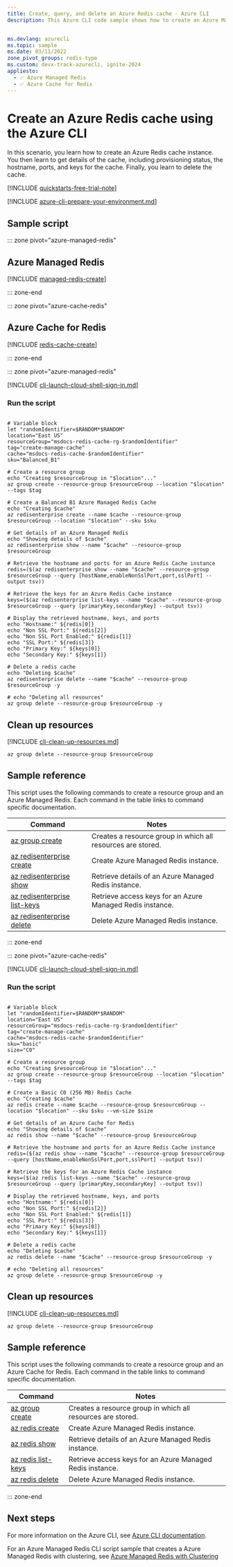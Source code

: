 ```yaml
---
title: Create, query, and delete an Azure Redis cache - Azure CLI
description: This Azure CLI code sample shows how to create an Azure Managed Redis instance using the command az redisenterprise create. It then gets details of an Azure Managed Redis instance, including provisioning status, the hostname, ports, and keys for an Azure Redis instance. Finally, it deletes the cache.


ms.devlang: azurecli
ms.topic: sample
ms.date: 03/11/2022
zone_pivot_groups: redis-type
ms.custom: devx-track-azurecli, ignite-2024
appliesto:
  - ✅ Azure Managed Redis
  - ✅ Azure Cache for Redis
---
```


# Create an Azure Redis cache using the Azure CLI

In this scenario, you learn how to create an Azure Redis cache instance. You then learn to get details of the cache, including provisioning status, the hostname, ports, and keys for the cache. Finally, you learn to delete the cache.

[!INCLUDE [quickstarts-free-trial-note](~/reusable-content/ce-skilling/azure/includes/quickstarts-free-trial-note.md)]

[!INCLUDE [azure-cli-prepare-your-environment.md](~/reusable-content/azure-cli/azure-cli-prepare-your-environment.md)]

## Sample script

::: zone pivot="azure-managed-redis"

## Azure Managed Redis

[!INCLUDE [managed-redis-create](../includes/managed-redis-create.md)]

::: zone-end

::: zone pivot="azure-cache-redis"

## Azure Cache for Redis

[!INCLUDE [redis-cache-create](~/reusable-content/ce-skilling/azure/includes/azure-cache-for-redis/includes/redis-cache-create.md)]

::: zone-end

::: zone pivot="azure-managed-redis"

[!INCLUDE [cli-launch-cloud-shell-sign-in.md](~/reusable-content/ce-skilling/azure/includes/cli-launch-cloud-shell-sign-in.md)]

### Run the script

<!-- 
:::code language="azurecli" source="~/azure_cli_scripts/redis-cache/create-cache/create-manage-cache.sh" id="FullScript"::: 
This sample is broken. When it is fixed, we can fix this include.
-->

```azurecli

# Variable block
let "randomIdentifier=$RANDOM*$RANDOM"
location="East US"
resourceGroup="msdocs-redis-cache-rg-$randomIdentifier"
tag="create-manage-cache"
cache="msdocs-redis-cache-$randomIdentifier"
sku="Balanced_B1"

# Create a resource group
echo "Creating $resourceGroup in "$location"..."
az group create --resource-group $resourceGroup --location "$location" --tags $tag

# Create a Balanced B1 Azure Managed Redis Cache
echo "Creating $cache"
az redisenterprise create --name $cache --resource-group $resourceGroup --location "$location" --sku $sku

# Get details of an Azure Managed Redis
echo "Showing details of $cache"
az redisenterprise show --name "$cache" --resource-group $resourceGroup 

# Retrieve the hostname and ports for an Azure Redis Cache instance
redis=($(az redisenterprise show --name "$cache" --resource-group $resourceGroup --query [hostName,enableNonSslPort,port,sslPort] --output tsv))

# Retrieve the keys for an Azure Redis Cache instance
keys=($(az redisenterprise list-keys --name "$cache" --resource-group $resourceGroup --query [primaryKey,secondaryKey] --output tsv))

# Display the retrieved hostname, keys, and ports
echo "Hostname:" ${redis[0]}
echo "Non SSL Port:" ${redis[2]}
echo "Non SSL Port Enabled:" ${redis[1]}
echo "SSL Port:" ${redis[3]}
echo "Primary Key:" ${keys[0]}
echo "Secondary Key:" ${keys[1]}

# Delete a redis cache
echo "Deleting $cache"
az redisenterprise delete --name "$cache" --resource-group $resourceGroup -y

# echo "Deleting all resources"
az group delete --resource-group $resourceGroup -y

```

## Clean up resources

[!INCLUDE [cli-clean-up-resources.md](~/reusable-content/ce-skilling/azure/includes/cli-clean-up-resources.md)]

```azurecli
az group delete --resource-group $resourceGroup
```

## Sample reference

This script uses the following commands to create a resource group and an Azure Managed Redis. Each command in the table links to command specific documentation.

| Command | Notes |
|---|---|
| [az group create](/cli/azure/group) | Creates a resource group in which all resources are stored. |
| [az redisenterprise create](/cli/azure/redis) | Create Azure Managed Redis instance. |
| [az redisenterprise show](/cli/azure/redis) | Retrieve details of an Azure Managed Redis instance. |
| [az redisenterprise list-keys](/cli/azure/redis) | Retrieve access keys for an Azure Managed Redis instance. |
| [az redisenterprise delete](/cli/azure/redis) | Delete Azure Managed Redis instance. |

::: zone-end

::: zone pivot="azure-cache-redis"

[!INCLUDE [cli-launch-cloud-shell-sign-in.md](~/reusable-content/ce-skilling/azure/includes/cli-launch-cloud-shell-sign-in.md)]

### Run the script

<!-- 
:::code language="azurecli" source="~/azure_cli_scripts/redis-cache/create-cache/create-manage-cache.sh" id="FullScript"::: 
This sample is broken. When it is fixed, we can fix this include.
-->

```azurecli

# Variable block
let "randomIdentifier=$RANDOM*$RANDOM"
location="East US"
resourceGroup="msdocs-redis-cache-rg-$randomIdentifier"
tag="create-manage-cache"
cache="msdocs-redis-cache-$randomIdentifier"
sku="basic"
size="C0"

# Create a resource group
echo "Creating $resourceGroup in "$location"..."
az group create --resource-group $resourceGroup --location "$location" --tags $tag

# Create a Basic C0 (256 MB) Redis Cache
echo "Creating $cache"
az redis create --name $cache --resource-group $resourceGroup --location "$location" --sku $sku --vm-size $size

# Get details of an Azure Cache for Redis
echo "Showing details of $cache"
az redis show --name "$cache" --resource-group $resourceGroup

# Retrieve the hostname and ports for an Azure Redis Cache instance
redis=($(az redis show --name "$cache" --resource-group $resourceGroup --query [hostName,enableNonSslPort,port,sslPort] --output tsv))

# Retrieve the keys for an Azure Redis Cache instance
keys=($(az redis list-keys --name "$cache" --resource-group $resourceGroup --query [primaryKey,secondaryKey] --output tsv))

# Display the retrieved hostname, keys, and ports
echo "Hostname:" ${redis[0]}
echo "Non SSL Port:" ${redis[2]}
echo "Non SSL Port Enabled:" ${redis[1]}
echo "SSL Port:" ${redis[3]}
echo "Primary Key:" ${keys[0]}
echo "Secondary Key:" ${keys[1]}

# Delete a redis cache
echo "Deleting $cache"
az redis delete --name "$cache" --resource-group $resourceGroup -y

# echo "Deleting all resources"
az group delete --resource-group $resourceGroup -y

```

## Clean up resources

[!INCLUDE [cli-clean-up-resources.md](~/reusable-content/ce-skilling/azure/includes/cli-clean-up-resources.md)]

```azurecli
az group delete --resource-group $resourceGroup
```

## Sample reference

This script uses the following commands to create a resource group and an Azure Cache for Redis. Each command in the table links to command specific documentation.

| Command | Notes |
|---|---|
| [az group create](/cli/azure/group) | Creates a resource group in which all resources are stored. |
| [az redis create](/cli/azure/redis) | Create Azure Managed Redis instance. |
| [az redis show](/cli/azure/redis) | Retrieve details of an Azure Managed Redis instance. |
| [az redis list-keys](/cli/azure/redis) | Retrieve access keys for an Azure Managed Redis instance. |
| [az redis delete](/cli/azure/redis) | Delete Azure Managed Redis instance. |

::: zone-end

## Next steps

For more information on the Azure CLI, see [Azure CLI documentation](/cli/azure).

For an Azure Managed Redis CLI script sample that creates a  Azure Managed Redis with clustering, see [Azure Managed Redis with Clustering](../../azure-cache-for-redis/scripts/create-manage-premium-cache-cluster.md)
